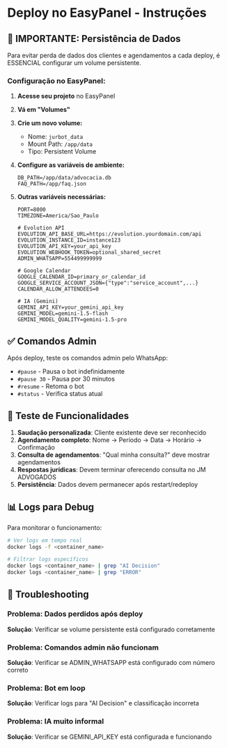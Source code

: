 # Deploy no EasyPanel - Instruções

## 🚨 IMPORTANTE: Persistência de Dados

Para evitar perda de dados dos clientes e agendamentos a cada deploy, é ESSENCIAL configurar um volume persistente.

### Configuração no EasyPanel:

1. **Acesse seu projeto** no EasyPanel
2. **Vá em "Volumes"** 
3. **Crie um novo volume:**
   - Nome: `jurbot_data`
   - Mount Path: `/app/data`
   - Tipo: Persistent Volume

4. **Configure as variáveis de ambiente:**
   ```
   DB_PATH=/app/data/advocacia.db
   FAQ_PATH=/app/faq.json
   ```

5. **Outras variáveis necessárias:**
   ```
   PORT=8000
   TIMEZONE=America/Sao_Paulo
   
   # Evolution API
   EVOLUTION_API_BASE_URL=https://evolution.yourdomain.com/api
   EVOLUTION_INSTANCE_ID=instance123
   EVOLUTION_API_KEY=your_api_key
   EVOLUTION_WEBHOOK_TOKEN=optional_shared_secret
   ADMIN_WHATSAPP=554499999999
   
   # Google Calendar
   GOOGLE_CALENDAR_ID=primary_or_calendar_id
   GOOGLE_SERVICE_ACCOUNT_JSON={"type":"service_account",...}
   CALENDAR_ALLOW_ATTENDEES=0
   
   # IA (Gemini)
   GEMINI_API_KEY=your_gemini_api_key
   GEMINI_MODEL=gemini-1.5-flash
   GEMINI_MODEL_QUALITY=gemini-1.5-pro
   ```

## ✅ Comandos Admin

Após deploy, teste os comandos admin pelo WhatsApp:

- `#pause` - Pausa o bot indefinidamente
- `#pause 30` - Pausa por 30 minutos
- `#resume` - Retoma o bot
- `#status` - Verifica status atual

## 🧪 Teste de Funcionalidades

1. **Saudação personalizada**: Cliente existente deve ser reconhecido
2. **Agendamento completo**: Nome → Período → Data → Horário → Confirmação
3. **Consulta de agendamentos**: "Qual minha consulta?" deve mostrar agendamentos
4. **Respostas jurídicas**: Devem terminar oferecendo consulta no JM ADVOGADOS
5. **Persistência**: Dados devem permanecer após restart/redeploy

## 📊 Logs para Debug

Para monitorar o funcionamento:
```bash
# Ver logs em tempo real
docker logs -f <container_name>

# Filtrar logs específicos
docker logs <container_name> | grep "AI Decision"
docker logs <container_name> | grep "ERROR"
```

## 🔧 Troubleshooting

### Problema: Dados perdidos após deploy
**Solução**: Verificar se volume persistente está configurado corretamente

### Problema: Comandos admin não funcionam  
**Solução**: Verificar se ADMIN_WHATSAPP está configurado com número correto

### Problema: Bot em loop
**Solução**: Verificar logs para "AI Decision" e classificação incorreta

### Problema: IA muito informal
**Solução**: Verificar se GEMINI_API_KEY está configurada e funcionando
